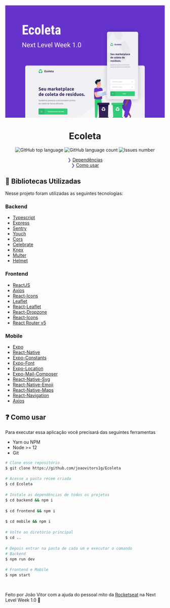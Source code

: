 <h1 align="center">
    <img alt="Next Level Week Ecoleta" src="https://raw.githubusercontent.com/joaovitors1g/ecoleta/master/.github/capa.png" />
    <br>
    <br>
    Ecoleta
</h1>

<p align="center">
  <img alt="GitHub top language" src="https://img.shields.io/github/languages/top/joaovitors1g/ecoleta.svg">

  <img alt="GitHub language count" src="https://img.shields.io/github/languages/count/joaovitors1g/ecoleta.svg">

  <img alt="Issues number" src="https://img.shields.io/github/issues/joaovitors1g/ecoleta">
</p>

<p align="center" style="color: #7159c1;">
  ❯ <a href="#receipt-bibliotecas-utilizadas">Dependências</a><br>
  ❯ <a href="#question-como-usar">Como usar</a><br>
</p>

## :receipt: Bibliotecas Utilizadas

Nesse projeto foram utilizadas as seguintes tecnologias:

### Backend

- [Typescript](https://www.typescriptlang.org/)
- [Express](https://expressjs.com/)
- [Sentry](https://sentry.io)
- [Youch](https://github.com/poppinss/youch)
- [Cors](https://expressjs.com/en/resources/middleware/cors.html)
- [Celebrate](https://github.com/arb/celebrate)
- [Knex](https://knexjs.org/)
- [Multer](https://github.com/expressjs/multer)
- [Helmet](https://helmetjs.github.io/)

### Frontend

- [ReactJS](https://reactjs.org/)
- [Axios](https://github.com/axios/axios)
- [React-Icons](https://react-icons.netlify.com/)
- [Leaflet](https://leafletjs.com/)
- [React-Leaflet](https://react-leaflet.js.org/)
- [React-Dropzone](https://react-dropzone.js.org/)
- [React-Icons](https://react-icons.netlify.com/)
- [React Router v5](https://github.com/ReactTraining/react-router)

### Mobile

- [Expo](https://expo.io)
- [React-Native](https://reactnative.dev/)
- [Expo-Constants](https://docs.expo.io/versions/latest/sdk/constants/)
- [Expo-Font](https://docs.expo.io/versions/latest/sdk/font/)
- [Expo-Location](https://docs.expo.io/versions/latest/sdk/location/)
- [Expo-Mail-Composer](https://docs.expo.io/versions/latest/sdk/mail-composer/)
- [React-Native-Svg](https://github.com/react-native-community/react-native-svg)
- [React-Native-Emoji](https://github.com/EricPKerr/react-native-emoji)
- [React-Native-Maps](https://github.com/react-native-community/react-native-maps)
- [React-Navigation](https://reactnavigation.org/)
- [Axios](https://github.com/axios/axios)

## :question: Como usar

Para executar essa aplicação você precisará das seguintes ferramentas

- Yarn ou NPM
- Node >= 12
- Git

```bash
# Clone esse repositório
$ git clone https://github.com/joaovitors1g/Ecoleta

# Acesse a pasta recem criada
$ cd Ecoleta

# Instale as dependências de todos os projetos
$ cd backend && npm i

$ cd frontend && npm i

$ cd mobile && npm i

# Volte ao diretório principal
$ cd ..

# Depois entrar na pasta de cada um e executar o comando
# Backend
$ npm run dev

# Frontend e Mobile
$ npm start
```

<br>

Feito por João Vitor com a ajuda do pessoal mito da [Rocketseat](https://github.com/Rocketseat) na Next Level Week 1.0 💜

